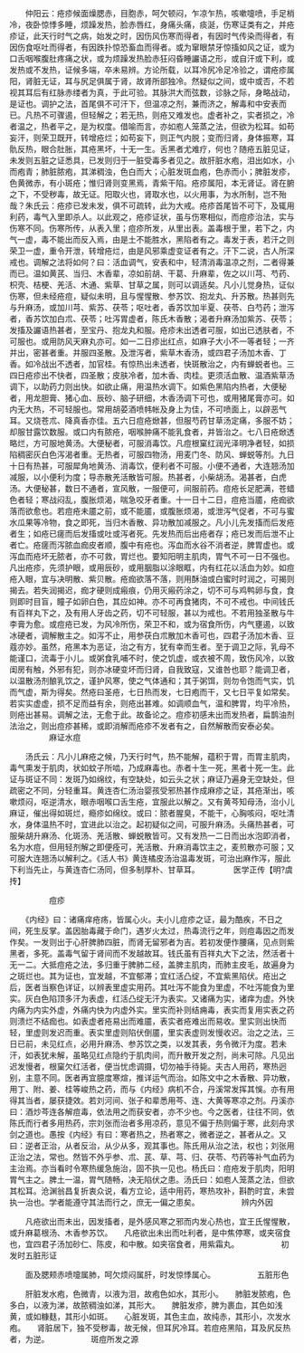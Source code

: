 <!-- { "loadSidebar": true } -->
　　仲阳云：疮疹候面燥腮赤，目胞赤，呵欠顿闷，乍凉乍热，咳嗽嚏喷，手足梢冷，夜卧惊悸多睡，烦躁发热，脸赤唇红，身痛头痛，痰涎，伤寒证类有之，并疮疹证，此天行时气之病，始发之时，因伤风伤寒而得者，有因时气传染而得者，有因伤食呕吐而得者，有因跌扑惊恐畜血而得者。或为窜眼禁牙惊搐如风之证，或为口舌咽喉腹肚疼痛之状，或为烦躁发热脸赤狂闷昏睡讝语之形，或自汗或下利，或发热或不发热，证候多端，卒未易辨。方论所载，以耳冷尻冷足冷验之，谓疮疹属阳，肾脏无证，耳与尻足俱属于肾，故肾所部独冷。然疑似之间，或中或否，不若视其耳后有红脉赤缕者为真，于此可验。其脉洪大而弦数，诊脉之际，身略战动，是证也。调护之法，首尾俱不可汗下，但温凉之剂，兼而济之，解毒和中安表而已。凡热不可骤遏，但轻解之；若无热，则疮又难发也。虚者补之，实者损之，冷者温之，热者平之，是为权度。借喻而言，亦如庖人笼蒸之法，但欲为松耳。如苟妄汗，则荣卫既开，转增疮烂；如苟妄下，则正气内脱；变而归肾，身体振寒，耳骩反热，眼合肚胀，其疮黑坏，十无一生。舌黑者尤难疗，何也？随疮五脏见证，未发则五脏之证悉具，已发则归于一脏受毒多者见之。故肝脏水疱，泪出如水，小而疱青；肺脏脓疱，其涕稠浊，色白而大；心脏发斑血疱，色赤而小；脾脏发疹，色黄微赤，有小斑疮；惟归肾则变黑焉，青紫干陷。疮疹属阳，本无肾证。肾在腑之下，不受秽毒，故无证。阳取火也，肾取水也，以火用事，为水所制，岂不殆哉？朱氏云：疮疹已发未发，俱不可疏转，此为大戒。疮疹首尾皆不可下，及辄用利药，毒气入里即杀人。以此观之，疮疹证状，虽与伤寒相似，而痘疹治法，实与伤寒不同。伤寒所传，从表入里；痘疹所发，从里出表。盖毒根于里，若下之，内气一虚，毒不能出而反入焉，由是土不能胜水，黑陷者有之。毒发于表，若汗之则荣卫一虚，重令开泄，转增疮烂，由是风邪乘虚变证者有之。汗下二说，古人所深戒也。调解之法将如何？曰：活血调气，安表和中，轻清消毒温凉之剂，二者得兼而已。温如黄芪、当归、木香辈，凉如前胡、干葛、升麻辈，佐之以川芎、芍药、枳壳、桔梗、羌活、木通、紫草、甘草之属，则可以调适矣。凡小儿觉身热，证似伤寒，但未经疮痘，疑似未明，且与惺惺散、参苏饮、抱龙丸、升苏散。热甚则先与升麻汤，或加川芎、紫苏、茯苓；呕吐者，香苏饮加半夏、茯苓、白芍药；泄泻者，香苏饮加白朮、茯苓；吐泻胃虚者，陈氏木香散；渴者升麻汤加紫苏、茯苓；发搐及讝语热甚者，至宝丹、抱龙丸和服。疮疹未出透者可服，如出已透肤者，不可服也。或用防风天麻丸亦可。如一二日疹出红点，如麻子大小不一等者轻；一齐并出，密甚者重。并服四圣散。及泄泻者，紫草木香汤，或四君子汤加木香、丁香。如冷战出不透者，加官桂。有惊热出未透者，快斑散治之，内有蝉蜕者也。三四日疮疹出不快者，四圣散；皮肤冷者，加木香、肉桂。更须活血散、温酒紫草汤调下，以助药力则出快。如欲止痛，用温热水调下。如紫色黑陷内热者，大便秘者，用龙胆膏、猪心血、辰砂、脑子研细，木香汤调下可也，或用猪尾膏亦可。如内无大热，不可轻服也。常用胡荽酒喷帏帐及身上为佳，不可喷面上，以辟恶气耳。又烧苍朮、降真香亦佳。五六日痘疮焮甚，但服芍药甘草汤定痛，多服不妨；却服甘露饮数服。或口内有脓疮，咽喉肿痛不能乳食者，并皆治之。七八日疮焮透略烂，方可服地黄汤。大便秘者，可服消毒饮。凡痘根窠红润光泽明净者轻，如损陷稠密灰白色泻渴者重。无热者，可服四物汤，用麦门冬、防风、蝉蜕等剂。九日十日有热甚，可服犀角地黄汤、消毒饮，便利者不可服。小便不通者，大连翘汤加减服，以小便利为度；导赤散羌活散皆可服。热甚者，小柴胡汤。渴甚者，白虎汤。大便秘甚，数日不通者，宣风散，一服便可，间服前药。痘疮长足肥满，苍蜡色者轻；寒战闷乱，腹胀烦渴，喘急咬牙者重。十一日十二日，痘疮当靥，疮痂欲落而欲愈也。若痘疮未靥之前，或不能靥，或腹胀烦渴，或泄泻气促者，不可与蜜水瓜果等冷物，食之即死，当归木香散、异功散加减服之。凡小儿先发搐而后发疮者生；如疮已瘥而后发搐或吐或泻者死。先发热而后出疮者存；疮已发而后泄不止者亡。疮瘥而泻脓血痂皮者顺，腹中有疮也。泻血而水谷不消者逆，脾胃虚也。或泻血而疮坏无脓者，亦不可救，胃烂也。要知阳明主肌肉，胃气不可一日不强也。凡出疮疹，先须护眼，或用辰砂，或用胭脂以涂眼眶，内有红花以活血为妙。如痘疮入眼，宜与决明散、紫贝散。疮痂欲落不落，则用酥油或白蜜时时润之，可揭则揭去。若失润揭迟，痂才硬则成瘢痕，仍用灭瘢药涂之，切不可与鸡鸭卵与食，食则即时目盲，瞳子如卵白色，其应如神。亦不可再食猪肉，不可不戒也。中间钱氏有百祥丸下之，及有用人牙齿之药，切不可轻服，甚以为戒也。不若用独圣散与牛李膏为愈。或痘疮已发，为风冷所伤，荣卫不和，或为宿食所伤，内气壅遏，以致冰硬者，调解散主之。如泻不止，用参茯白朮散加木香可也，四君子汤加木香、豆蔻亦妙。虽然，疮黑本为恶证，治之有方，犹有幸而生者。至于调卫之际，乳母不能谨口，流毒于小儿。或粥食乳哺不时，使之饥虚，或衣被不周，致伤风冷，以致闺房有触，外邪有犯，则亦冰硬变坏而归肾，自我致寇，又谁咎也耶？能调卫者，以温散汤剂酿乳饮之，谨护风寒，使之气体通和；其于粥饵，则勿令饱而气实，饥而气虚，斯为得矣。然疮曰圣疮，七日热而发，七日疱而干，又七日平复如常矣。若实实虚虚，损不足而益有余，则疮出甚难。如调顺血气，温和脾胃，均平冷热，则疮出甚易。调解之法，无愈于此。故备论之。痘疹初感未出而发热者，扁鹊油剂法治之，则出痘疹甚稀，或即消解而疮疹不发者有之，自然解散而安泰必矣。
　　　　　麻证水痘

　　汤氏云：凡小儿麻疮之候，乃天行时气，热不能解，蕴积于胃，而胃主肌肉，毒气熏发于肌肉，状如蚊子所啮，乃成麻毒也。赤者十生一死，黑者十死一生。此证与斑证不同：发斑乃如绵纹，有空缺处，如云头之状；麻证乃遍身无空缺处，但疏密之不同，分轻重耳。黄连杏仁汤治婴孩受邪热甚作成麻疹之证，其疮渐出，咳嗽烦闷，呕逆清水，眼赤咽喉口舌生疮，宜服此以解之。又有黄芩知母汤，治小儿麻证，催出得如斑烂，瘾疹如绵纹。或曰：脓者腥臭，不能干，心胸咳闷，呕吐清水，身体温热不时，宜进此以治之。起初疑似之间，可服升麻汤。头痛热甚者，可服柴胡升麻汤、化斑汤、羌活散、蝉蜕散皆可。又有发热一二日而出水泡即消者，名为水痘，但用轻剂解之即便痊可，羌活散、升麻消毒饮主之，麦煎散亦可服；又可服大连翘汤以解利之。《活人书》黄连橘皮汤治温毒发斑，可治出麻作泻，服此下利当先止，与黄连杏仁汤同，但多制厚朴、甘草耳。
　　　　医学正传【明?虞抟】

　　　　　痘疹

　　《内经》曰：诸痛痒疮疡，皆属心火。夫小儿痘疹之证，最为酷疾，不日之间，死生反掌。盖因胎毒藏于命门，遇岁火太过，热毒流行之年，则痘毒因之而发作矣。一发则出于心肝脾肺四脏，而肾无留邪者为吉。若初发便作腰痛，见点则紫黑者，多死。盖毒气留于肾间而不发越故耳。钱氏虽有百祥丸大下之法，然活者十无一二。大抵痘疮之法，多归重于脾肺二经，盖脾主肌肉，而肺主皮毛，故遍身为之斑烂也。其为证也，宜发越，不宜郁滞；宜红活凸绽，不宜紫黑陷伏。疮出之后，医者当察色详证，以辨表里虚实用药。其吐泻不能食为里虚，不吐泻能食为里实。灰白色陷顶多汗为表虚，红活凸绽无汗为表实。又诸痛为实，诸痒为虚。外快内痛为内实外虚，外痛内快为内虚外实。里实而补则结痈毒，表实而复用实表之药则溃烂不结痂也。如表虚者疮易出而难靥，表实者疮难出而易收。里实则出快而轻，里虚则发迟而重。表实里虚则陷伏倒靥，里实表虚则发慢收迟。治之之法，三日已前，未见红点，必用升麻汤、参苏饮之类，以发其表，务令微汗为度。若未汗，如表犹未解，虽略见红点隐约于肌肉间，而升散开发之剂，尚未可除。凡见出迟发慢者，根窠欠红活者，便当忧虑调摄，切勿袖手待毙。夫古人用药，寒热迥别，主意不同。医者再宜臆度寒煊，推详运气而治。如陈文中之木香散、异功散，用丁、附、姜、桂等峻热之药，而与《内经》病机不合，丹溪常发挥其悞。亦有用得其当者，屡获捷效。若刘河间、张子和辈悉用芩、连、大黄等寒凉之剂。丹溪亦曰：酒炒芩连各解痘毒，依法用之而获安者，亦不少也。今之医者，往往不同，依陈氏而行者多用热药，宗刘张而治者多用凉药，意见不偏于热则偏于寒，此刻舟求剑之道也。愚按《内经》有曰：寒者热之，热者寒之，微者逆之，甚者从之。又曰：逆者正治，从者反治，从少从多，观其事也。陈氏用从治之法，权也；刘张用正治之法，常也。然皆不外乎参、朮、芪、草、芎、归、茯苓、芍药等补气血药为主治焉。亦当看时令寒热缓急施治，固不执一见也。杨氏曰：痘疮发于肌肉，阳明胃气主之。脾土一温，胃气随畅，决无陷伏之患。汤氏曰：如庖人笼蒸之法，但欲其松耳。沧渊翁昌复折衷众说，看方立论，适中用药，寒热攻补，斟酌时宜，未尝执一治也。学者能遵守其法而行之，庶无一偏之患矣。
　　　　　辨内外因

　　凡疮欲出而未出，因发搐者，是外感风寒之邪而内发心热也，宜王氏惺惺散，或升麻葛根汤、木香参苏饮。　　凡疮欲出未出而吐利者，是中焦停寒，或夹宿食也，宜四君子汤加砂仁、陈皮，和中散。如夹宿食者，用紫霜丸。
　　　　　初发时五脏形证

　　面及腮颊赤喷嚏属肺，呵欠烦闷属肝，时发惊悸属心。
　　　　　五脏形色

　　肝脏发水疱，色微青，以液为泪，故疱色如水，其形小。　　肺脏发脓疱，色多白，以液为涕，故脓稠浊如涕，其形大。　　脾脏发疹，脾为裹血，其色如浅黄，或如糠麸，其形小如斑。　　心脏发斑，其色主血，故纯赤，其形小，次发水疱。　　肾脏居下，独不受秽毒，故无候，但耳尻冷耳。若痘疮黑陷，耳及尻反热者，为逆。
　　　　　斑痘所发之源

